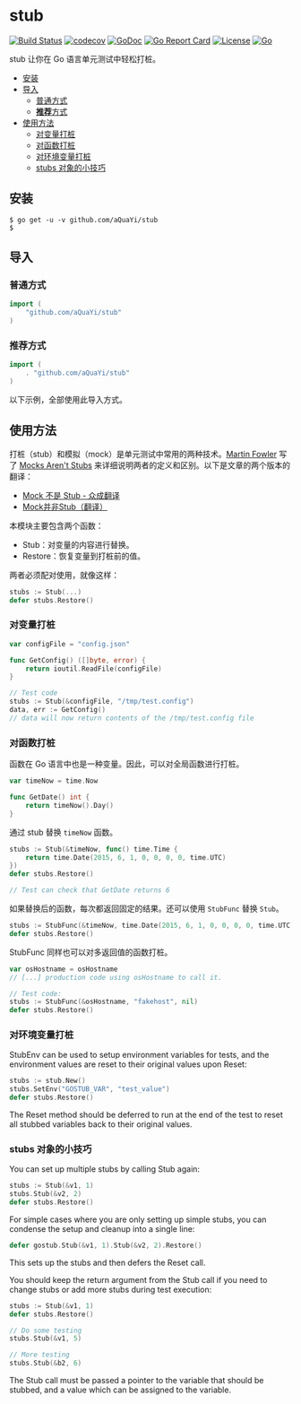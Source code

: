 # stub

[![Build Status](https://travis-ci.org/aQuaYi/stub.svg?branch=master)](https://travis-ci.org/aQuaYi/stub)
[![codecov](https://codecov.io/gh/aQuaYi/stub/branch/master/graph/badge.svg)](https://codecov.io/gh/aQuaYi/stub)
[![GoDoc](https://godoc.org/github.com/aQuaYi/stub?status.svg)](https://godoc.org/github.com/aQuaYi/stub)
[![Go Report Card](https://goreportcard.com/badge/github.com/aQuaYi/stub)](https://goreportcard.com/report/github.com/aQuaYi/stub)
[![License](https://img.shields.io/github/license/mashape/apistatus.svg?maxAge=2592000)](LICENSE)
[![Go](https://img.shields.io/badge/Go-1.13+-blue.svg)](https://golang.google.cn)

stub 让你在 Go 语言单元测试中轻松打桩。

- [安装](#%e5%ae%89%e8%a3%85)
- [导入](#%e5%af%bc%e5%85%a5)
  - [普通方式](#%e6%99%ae%e9%80%9a%e6%96%b9%e5%bc%8f)
  - [**推荐**方式](#%e6%8e%a8%e8%8d%90%e6%96%b9%e5%bc%8f)
- [使用方法](#%e4%bd%bf%e7%94%a8%e6%96%b9%e6%b3%95)
  - [对变量打桩](#%e5%af%b9%e5%8f%98%e9%87%8f%e6%89%93%e6%a1%a9)
  - [对函数打桩](#%e5%af%b9%e5%87%bd%e6%95%b0%e6%89%93%e6%a1%a9)
  - [对环境变量打桩](#%e5%af%b9%e7%8e%af%e5%a2%83%e5%8f%98%e9%87%8f%e6%89%93%e6%a1%a9)
  - [stubs 对象的小技巧](#stubs-%e5%af%b9%e8%b1%a1%e7%9a%84%e5%b0%8f%e6%8a%80%e5%b7%a7)

## 安装

```shell
$ go get -u -v github.com/aQuaYi/stub
$
```

## 导入

### 普通方式

```go
import (
	"github.com/aQuaYi/stub"
)
```

### **推荐**方式

```go
import (
	. "github.com/aQuaYi/stub"
)
```

以下示例，全部使用此导入方式。

## 使用方法

打桩（stub）和模拟（mock）是单元测试中常用的两种技术。[Martin Fowler](https://martinfowler.com/) 写了 [Mocks Aren't Stubs](https://martinfowler.com/articles/mocksArentStubs.html) 来详细说明两者的定义和区别。以下是文章的两个版本的翻译：

- [Mock 不是 Stub - 众成翻译](https://www.zcfy.cc/article/mocks-arent-stubs)
- [Mock并非Stub（翻译）](http://www.predatorray.me/Mock%E5%B9%B6%E9%9D%9EStub-%E7%BF%BB%E8%AF%91/)

本模块主要包含两个函数：

- Stub：对变量的内容进行替换。
- Restore：恢复变量到打桩前的值。

两者必须配对使用，就像这样：

```go
stubs := Stub(...)
defer stubs.Restore()
```

### 对变量打桩

```go
var configFile = "config.json"

func GetConfig() ([]byte, error) {
    return ioutil.ReadFile(configFile)
}

// Test code
stubs := Stub(&configFile, "/tmp/test.config")
data, err := GetConfig()
// data will now return contents of the /tmp/test.config file
```

### 对函数打桩

函数在 Go 语言中也是一种变量。因此，可以对全局函数进行打桩。

```go
var timeNow = time.Now

func GetDate() int {
    return timeNow().Day()
}
```

通过 stub 替换 `timeNow` 函数。

```go
stubs := Stub(&timeNow, func() time.Time {
    return time.Date(2015, 6, 1, 0, 0, 0, 0, time.UTC)
})
defer stubs.Restore()

// Test can check that GetDate returns 6
```

如果替换后的函数，每次都返回固定的结果。还可以使用 `StubFunc` 替换 `Stub`。

```go
stubs := StubFunc(&timeNow, time.Date(2015, 6, 1, 0, 0, 0, 0, time.UTC))
defer stubs.Restore()
```

StubFunc 同样也可以对多返回值的函数打桩。

```go
var osHostname = osHostname
// [...] production code using osHostname to call it.

// Test code:
stubs := StubFunc(&osHostname, "fakehost", nil)
defer stubs.Restore()
```

### 对环境变量打桩

StubEnv can be used to setup environment variables for tests, and the
environment values are reset to their original values upon Reset:

```go
stubs := stub.New()
stubs.SetEnv("GOSTUB_VAR", "test_value")
defer stubs.Restore()
```

The Reset method should be deferred to run at the end of the test to reset all
stubbed variables back to their original values.

### stubs 对象的小技巧

You can set up multiple stubs by calling Stub again:

```go
stubs := Stub(&v1, 1)
stubs.Stub(&v2, 2)
defer stubs.Restore()
```

For simple cases where you are only setting up simple stubs, you can condense
the setup and cleanup into a single line:

```go
defer gostub.Stub(&v1, 1).Stub(&v2, 2).Restore()
```

This sets up the stubs and then defers the Reset call.

You should keep the return argument from the Stub call if you need to change
stubs or add more stubs during test execution:

```go
stubs := Stub(&v1, 1)
defer stubs.Restore()

// Do some testing
stubs.Stub(&v1, 5)

// More testing
stubs.Stub(&b2, 6)
```

The Stub call must be passed a pointer to the variable that should be stubbed,
and a value which can be assigned to the variable.
